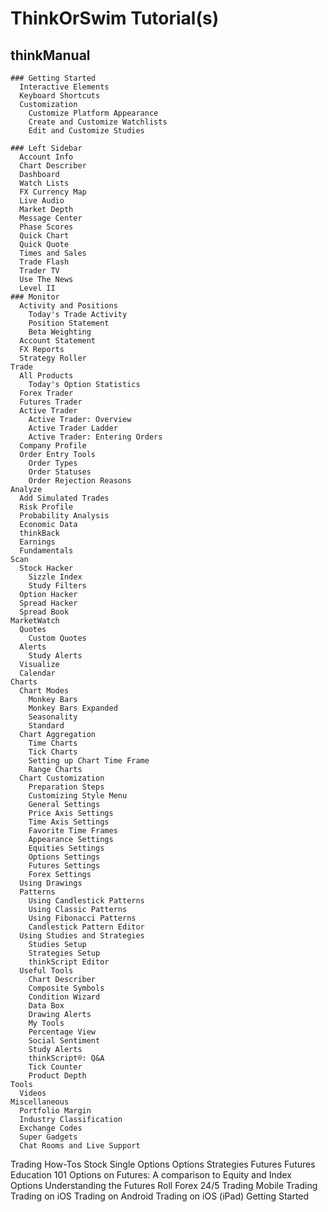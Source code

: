 # ThinkOrSwim Tutorial(s)
  
  ## thinkManual
  
    ### Getting Started
      Interactive Elements
      Keyboard Shortcuts
      Customization
        Customize Platform Appearance
        Create and Customize Watchlists
        Edit and Customize Studies

    ### Left Sidebar
      Account Info
      Chart Describer
      Dashboard
      Watch Lists
      FX Currency Map
      Live Audio
      Market Depth
      Message Center
      Phase Scores
      Quick Chart
      Quick Quote
      Times and Sales
      Trade Flash
      Trader TV
      Use The News
      Level II
    ### Monitor
      Activity and Positions
        Today's Trade Activity
        Position Statement
        Beta Weighting
      Account Statement
      FX Reports
      Strategy Roller
    Trade
      All Products
        Today's Option Statistics
      Forex Trader
      Futures Trader
      Active Trader
        Active Trader: Overview
        Active Trader Ladder
        Active Trader: Entering Orders
      Company Profile
      Order Entry Tools
        Order Types
        Order Statuses
        Order Rejection Reasons
    Analyze
      Add Simulated Trades
      Risk Profile
      Probability Analysis
      Economic Data
      thinkBack
      Earnings
      Fundamentals
    Scan
      Stock Hacker
        Sizzle Index
        Study Filters
      Option Hacker
      Spread Hacker
      Spread Book
    MarketWatch
      Quotes
        Custom Quotes
      Alerts
        Study Alerts
      Visualize
      Calendar
    Charts
      Chart Modes
        Monkey Bars
        Monkey Bars Expanded
        Seasonality
        Standard
      Chart Aggregation
        Time Charts
        Tick Charts
        Setting up Chart Time Frame
        Range Charts
      Chart Customization
        Preparation Steps
        Customizing Style Menu
        General Settings
        Price Axis Settings
        Time Axis Settings
        Favorite Time Frames
        Appearance Settings
        Equities Settings
        Options Settings
        Futures Settings
        Forex Settings
      Using Drawings
      Patterns
        Using Candlestick Patterns
        Using Classic Patterns
        Using Fibonacci Patterns
        Candlestick Pattern Editor
      Using Studies and Strategies
        Studies Setup
        Strategies Setup
        thinkScript Editor
      Useful Tools
        Chart Describer
        Composite Symbols
        Condition Wizard
        Data Box
        Drawing Alerts
        My Tools
        Percentage View
        Social Sentiment
        Study Alerts
        thinkScript®: Q&A
        Tick Counter
        Product Depth
    Tools
      Videos
    Miscellaneous
      Portfolio Margin
      Industry Classification
      Exchange Codes
      Super Gadgets
      Chat Rooms and Live Support
  Trading How-Tos
    Stock
    Single Options
    Options Strategies
    Futures
      Futures Education 101
      Options on Futures: A comparison to Equity and Index Options
      Understanding the Futures Roll
    Forex
    24/5 Trading
  Mobile Trading
    Trading on iOS
    Trading on Android
    Trading on iOS (iPad)
    Getting Started